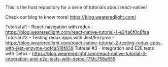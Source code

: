 This is the host repository for a serie of tutorials about react-native!

Check our blog to know more! https://blog.weareredlight.com/

Tutorial #1 - React-navigation with redux - https://blog.weareredlight.com/react-native-tutorial-1-e24a6f0c6faa
Tutorial #2 - Testing redux apps with Jest/Enzyme - https://blog.weareredlight.com/react-native-tutorial-2-testing-redux-apps-with-jest-enzyme-bdf4a518f839
Tutorial #3 - Integration and E2E tests with Detox - https://blog.weareredlight.com/react-native-tutorial-3-integration-and-e2e-tests-with-detox-f75fc758a655
